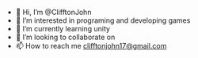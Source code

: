 - 👋 Hi, I’m @ClifftonJohn
- 👀 I’m interested in programing and developing games
- 🌱 I’m currently learning unity 
- 💞️ I’m looking to collaborate on 
- 📫 How to reach me clifftonjohn17@gmail.com

<!---
ClifftonJohn/ClifftonJohn is a ✨ special ✨ repository because its `README.md` (this file) appears on your GitHub profile.
You can click the Preview link to take a look at your changes.
--->
